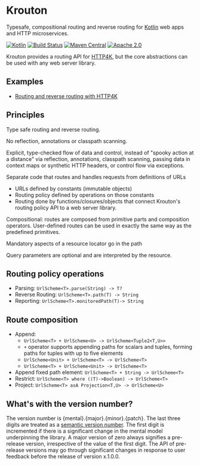 # Krouton


Typesafe, compositional routing and reverse routing for [Kotlin](https://kotlinlang.org) web apps and HTTP microservices.

[![Kotlin](https://img.shields.io/badge/kotlin-1.2.51-blue.svg)](http://kotlinlang.org)
[![Build Status](https://travis-ci.org/npryce/krouton.svg?branch=master)](https://travis-ci.org/npryce/krouton)
[![Maven Central](https://img.shields.io/maven-central/v/com.natpryce/krouton.svg)](http://search.maven.org/#search%7Cga%7C1%7Cg%3A%22com.natpryce%22%20AND%20a%3A%22krouton%22)
[![Apache 2.0](https://img.shields.io/badge/license-Apache%20License%202.0-blue.svg?style=flat)](http//www.apache.org/licenses/LICENSE-2.0)

Krouton provides a routing API for [HTTP4K](https://http4k.org), but the core abstractions can be used with any web server library.

## Examples

 * [Routing and reverse routing with HTTP4K](src/test/kotlin/com/natpryce/krouton/example/HttpRoutingExample.kt)

## Principles

Type safe routing and reverse routing.

No reflection, annotations or classpath scanning.

Explicit, type-checked flow of data and control, instead of "spooky action at a distance" via reflection, annotations,
classpath scanning, passing data in context maps or synthetic HTTP headers, or control flow via exceptions.  

Separate code that routes and handles requests from definitions of URLs

* URLs defined by constants (immutable objects)
* Routing policy defined by operations on those constants
* Routing done by functions/closures/objects that connect Krouton's routing policy API to a web server library.

Compositional: routes are composed from primitive parts and composition operators. User-defined routes can be used in 
exactly the same way as the predefined primitives.

Mandatory aspects of a resource locator go in the path

Query parameters are optional and are interpreted by the resource.


## Routing policy operations

* Parsing: `UrlScheme<T>.parse(String) -> T?`
* Reverse Routing: `UrlScheme<T>.path(T) -> String`
* Reporting: `UrlScheme<T>.monitoredPath(T)-> String`

## Route composition

* Append: 
    * `UrlScheme<T> + UrlScheme<U> -> UrlScheme<Tuple2<T,U>>`
    * `+` operator supports appending paths for scalars and tuples, forming paths for tuples with up to five elements
    * `UrlScheme<Unit> + UrlScheme<T> -> UrlScheme<T>`
    * `UrlScheme<T> + UrlScheme<Unit> -> UrlScheme<T>`
* Append fixed path element: `UrlScheme<T> + String -> UrlScheme<T>`
* Restrict: `UrlScheme<T> where ((T)->Boolean) -> UrlScheme<T>`
* Project: `UrlScheme<T> asA Projection<T,U> -> UrlScheme<U>`


## What's with the version number?

The version number is {mental}.{major}.{minor}.{patch}.  The last three digits are treated as a
[semantic version number](https://semver.org).  The first digit is incremented if there is a significant 
change in the mental model underpinning the library.   A major version of zero always signifies a pre-release version,
irrespective of the value of the first digit.  The API of pre-release versions may go through significant changes in 
response to user feedback before the release of version x.1.0.0.
